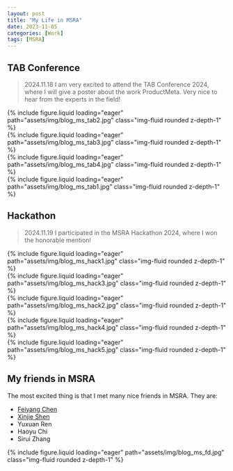 ```yaml
---
layout: post
title: "My Life in MSRA"
date: 2023-11-05
categories: [Work]
tags: [MSRA]
---
```

## TAB Conference
> 2024.11.18
I am very excited to attend the TAB Conference 2024, where I will give a poster about the work ProductMeta.
Very nice to hear from the experts in the field!


<div class="row">
    <div class="col-sm-6 mt-3 mt-md-0">
            {% include figure.liquid loading="eager" path="assets/img/blog_ms_tab2.jpg" class="img-fluid rounded z-depth-1" %}      
    </div>
    <div class="col-sm-4 mt-3 mt-md-0">
        {% include figure.liquid loading="eager" path="assets/img/blog_ms_tab3.jpg" class="img-fluid rounded z-depth-1" %}
    </div>
</div>

<div class="row">
     <div class="col-sm-4 mt-3 mt-md-0">
        {% include figure.liquid loading="eager" path="assets/img/blog_ms_tab4.jpg" class="img-fluid rounded z-depth-1" %}
    </div>
    <div class="col-sm-6 mt-3 mt-md-0">
        {% include figure.liquid loading="eager" path="assets/img/blog_ms_tab1.jpg" class="img-fluid rounded z-depth-1" %}
    </div>
</div>

## Hackathon
> 2024.11.19
I participated in the MSRA Hackathon 2024, where I won the honorable mention!

<div class="row">
    <div class="col-sm-4 mt-3 mt-md-0">
        {% include figure.liquid loading="eager" path="assets/img/blog_ms_hack1.jpg" class="img-fluid rounded z-depth-1" %}
    </div>
    <div class="col-sm-4 mt-3 mt-md-0">
        {% include figure.liquid loading="eager" path="assets/img/blog_ms_hack3.jpg" class="img-fluid rounded z-depth-1" %}
    </div>
    <div class="col-sm-4 mt-3 mt-md-0">
        {% include figure.liquid loading="eager" path="assets/img/blog_ms_hack2.jpg" class="img-fluid rounded z-depth-1" %}
    </div>
</div>

<div class="row">
    <div class="col-sm-6 mt-3 mt-md-0">
        {% include figure.liquid loading="eager" path="assets/img/blog_ms_hack4.jpg" class="img-fluid rounded z-depth-1" %}
    </div>
    <div class="col-sm-6 mt-3 mt-md-0">
        {% include figure.liquid loading="eager" path="assets/img/blog_ms_hack5.jpg" class="img-fluid rounded z-depth-1" %}
    </div>
</div>


## My friends in MSRA
The most excited thing is that I met many nice friends in MSRA. They are:


<div class="row">
    <div class="col-sm-6 mt-3 mt-md-0">
        <ul>
            <li><a href="https://ipads.se.sjtu.edu.cn/zh/pub/members/feiyang_chen/">Feiyang Chen</a></li>
            <li><a href="https://xinjie-shen.com/">Xinjie Shen</a></li>
            <li>Yuxuan Ren</li>
            <li>Haoyu Chi</li>
            <li>Sirui Zhang</li>
        </ul>
    </div>
    <div class="col-sm-6 mt-3 mt-md-0">
        {% include figure.liquid loading="eager" path="assets/img/blog_ms_fd.jpg" class="img-fluid rounded z-depth-1" %}
    </div>
</div>